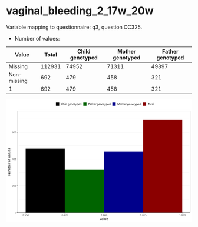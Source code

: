 # vaginal_bleeding_2_17w_20w
Variable mapping to questionnaire: q3, question CC325.
- Number of values:

| Value | Total | Child genotyped | Mother genotyped | Father genotyped |
| ----- | ----- | --------------- | ---------------- | ---------------- |
| Missing | 112931 | 74952 | 71311 | 49897 |
| Non-missing | 692 | 479 | 458 | 321 |
| 1 | 692 | 479 | 458 | 321 |



![](vaginal_bleeding_2_17w_20w_n.png)



